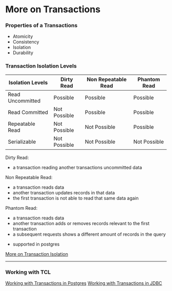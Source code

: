 # More on Transactions

### Properties of a Transactions

- Atomicity 
- Consistency 
- Isolation
- Durability

### Transaction Isolation Levels

| Isolation Levels      | Dirty Read | Non Repeatable Read | Phantom Read | 
| ----------- | ----------- | ----------- | ----------- |
|    Read Uncommitted   | Possible       | Possible      | Possible       |
|    Read Committed   | Not Possible        |  Possible  | Possible |
|    Repeatable Read   | Not Possible        |  Not Possible | Possible |
|    Serializable   | Not Possible        |  Not Possible | Not Possible |


Dirty Read:
- a transaction reading another transactions uncommitted data

Non Repeatable Read: 
- a transaction reads data
- another transaction updates records in that data
- the first transaction is not able to read that same data again

Phantom Read:
- a transaction reads data 
- another transaction adds or removes records relevant to the first transaction 
- a subsequent requests shows a different amount of records in the query

* supported in postgres

[More on Transaction Isolation](https://www.postgresql.org/docs/11/transaction-iso.html)

---- 
### Working with TCL 

[Working with Transactions in Postgres](https://www.postgresql.org/docs/8.3/tutorial-transactions.html)
[Working with Transactions in JDBC](https://docs.oracle.com/javase/tutorial/jdbc/basics/transactions.html)